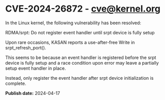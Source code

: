 # CVE-2024-26872 - cve@kernel.org

In the Linux kernel, the following vulnerability has been resolved:

RDMA/srpt: Do not register event handler until srpt device is fully setup

Upon rare occasions, KASAN reports a use-after-free Write
in srpt_refresh_port().

This seems to be because an event handler is registered before the
srpt device is fully setup and a race condition upon error may leave a
partially setup event handler in place.

Instead, only register the event handler after srpt device initialization
is complete.

**Publish date:** 2024-04-17
